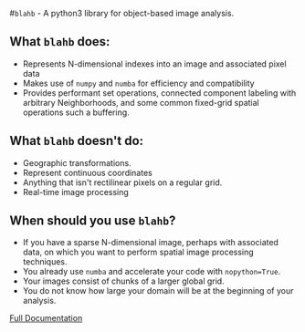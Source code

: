 #`blahb` - A python3 library for object-based image analysis.

## What `blahb` does:
* Represents N-dimensional indexes into an image and associated pixel data
* Makes use of `numpy` and `numba` for efficiency and compatibility
* Provides performant set operations, connected component labeling with arbitrary Neighborhoods, and some common fixed-grid spatial operations such a buffering.

## What `blahb` doesn't do:
* Geographic transformations.
* Represent continuous coordinates
* Anything that isn't rectilinear pixels on a regular grid.
* Real-time image processing

## When should you use `blahb`?
* If you have a sparse N-dimensional image, perhaps with associated data, on which you want to perform spatial image processing techniques.
* You already use `numba` and accelerate your code with `nopython=True`.
* Your images consist of chunks of a larger global grid.
* You do not know how large your domain will be at the beginning of your analysis.

[Full Documentation](https://mvsaha.github.io/blahb)